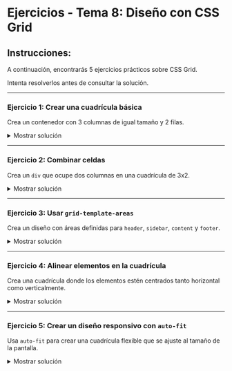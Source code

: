 # **Ejercicios - Tema 8: Diseño con CSS Grid**

## **Instrucciones:**
A continuación, encontrarás 5 ejercicios prácticos sobre CSS Grid.

Intenta resolverlos antes de consultar la solución.

---

### **Ejercicio 1: Crear una cuadrícula básica**

Crea un contenedor con 3 columnas de igual tamaño y 2 filas.

<details><summary>Mostrar solución</summary>

```css
.container {
    display: grid;
    grid-template-columns: repeat(3, 1fr);
    grid-template-rows: repeat(2, 100px);
    gap: 10px;
    background-color: lightgray;
}

.item {
    background-color: lightblue;
    border: 1px solid #000;
    text-align: center;
    line-height: 100px;
}
```
```html
<div class="container">
  <div class="item">1</div>
  <div class="item">2</div>
  <div class="item">3</div>
  <div class="item">4</div>
  <div class="item">5</div>
  <div class="item">6</div>
</div>
```

</details>

---

### **Ejercicio 2: Combinar celdas**

Crea un `div` que ocupe dos columnas en una cuadrícula de 3x2.

<details><summary>Mostrar solución</summary>

```css
.container {
    display: grid;
    grid-template-columns: repeat(3, 1fr);
    grid-template-rows: repeat(2, 100px);
    gap: 10px;
}

.item1 {
    grid-column: 1 / 3;
    background-color: salmon;
    text-align: center;
    line-height: 100px;
}

.item {
    background-color: lightblue;
    text-align: center;
    line-height: 100px;
}
```
```html
<div class="container">
  <div class="item1">1</div>
  <div class="item">2</div>
  <div class="item">3</div>
  <div class="item">4</div>
  <div class="item">5</div>
</div>
```

</details>

---

### **Ejercicio 3: Usar `grid-template-areas`**

Crea un diseño con áreas definidas para `header`, `sidebar`, `content` y `footer`.

<details><summary>Mostrar solución</summary>

```css
.container {
    display: grid;
    grid-template-areas:
        "header header"
        "sidebar content"
        "footer footer";
    grid-template-columns: 1fr 3fr;
    grid-template-rows: auto 1fr auto;
    gap: 10px;
}

.header {
    grid-area: header;
    background-color: lightcoral;
    text-align: center;
}

.sidebar {
    grid-area: sidebar;
    background-color: lightgreen;
}

.content {
    grid-area: content;
    background-color: lightblue;
}

.footer {
    grid-area: footer;
    background-color: lightgray;
    text-align: center;
}
```
```html
<div class="container">
  <div class="header">Header</div>
  <div class="sidebar">Sidebar</div>
  <div class="content">Content</div>
  <div class="footer">Footer</div>
</div>
```

</details>

---

### **Ejercicio 4: Alinear elementos en la cuadrícula**

Crea una cuadrícula donde los elementos estén centrados tanto horizontal como verticalmente.

<details><summary>Mostrar solución</summary>

```css
.container {
    display: grid;
    grid-template-columns: repeat(3, 100px);
    grid-template-rows: repeat(3, 100px);
    justify-items: center;
    align-items: center;
    gap: 10px;
}

.item {
    background-color: lightblue;
    text-align: center;
    width: 50px;
    height: 50px;
    line-height: 50px;
}
```
```html
<div class="container">
  <div class="item">1</div>
  <div class="item">2</div>
  <div class="item">3</div>
  <div class="item">4</div>
  <div class="item">5</div>
  <div class="item">6</div>
  <div class="item">7</div>
  <div class="item">8</div>
  <div class="item">9</div>
</div>
```

</details>

---

### **Ejercicio 5: Crear un diseño responsivo con `auto-fit`**

Usa `auto-fit` para crear una cuadrícula flexible que se ajuste al tamaño de la pantalla.

<details><summary>Mostrar solución</summary>

```css
.container {
    display: grid;
    grid-template-columns: repeat(auto-fit, minmax(150px, 1fr));
    gap: 10px;
}

.item {
    background-color: lightblue;
    text-align: center;
    padding: 20px;
}
```
```html
<div class="container">
  <div class="item">1</div>
  <div class="item">2</div>
  <div class="item">3</div>
  <div class="item">4</div>
  <div class="item">5</div>
  <div class="item">6</div>
</div>
```

</details>